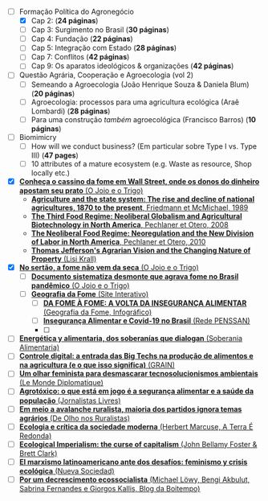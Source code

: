 - [ ] Formação Política do Agronegócio
	- [x] Cap 2: (**24 páginas**)
	- [ ] Cap 3: Surgimento no Brasil (**30 páginas**)
	- [ ] Cap 4: Fundação (**22 páginas**)
	- [ ] Cap 5: Integração com Estado (**28 páginas**)
	- [ ] Cap 7: Conflitos (**42 páginas**)
	- [ ] Cap 9: Os aparatos ideológicos & organizações (**42 páginas**)
- [ ] Questão Agrária, Cooperação e Agroecologia (vol 2)
	- [ ] Semeando a Agroecologia (João Henrique Souza & Daniela Blum) (**20 páginas**)
	- [ ] Agroecologia: processos para uma agricultura ecológica (Araê Lombardi) (**28 páginas**)
	- [ ] Para uma construção *também* agroecológica (Francisco Barros) (**10 páginas**)
- [ ] Biomimicry
	- [ ] How will we conduct business? (Em particular sobre Type I vs. Type III) (**47 pages**)
	- [ ] 10 attributes of a mature ecosystem (e.g. Waste as resource, Shop locally etc.)
- [x] [**Conheça o cassino da fome em Wall Street, onde os donos do dinheiro apostam seu prato** (O Joio e o Trigo)](https://ojoioeotrigo.com.br/2021/11/conheca-o-cassino-da-fome-em-wall-street-onde-os-donos-do-dinheiro-apostam-seu-prato/)
	- [**Agriculture and the state system: The rise and decline of national agricultures, 1870 to the present**, Friedmann et McMichael, 1989](https://www.researchgate.net/profile/Philip-Mcmichael/publication/309717358_The_world-historical_development_of_agriculture_western_agriculture_in_comparative_perspective/links/6231f874069a350c8b922051/The-world-historical-development-of-agriculture-western-agriculture-in-comparative-perspective.pdf)
	- [**The Third Food Regime: Neoliberal Globalism and Agricultural Biotechnology in North America**, Pechlaner et Otero, 2008](https://onlinelibrary.wiley.com/doi/pdf/10.1111/j.1467-9523.2008.00469.x?casa_token=rME5wKJtGqsAAAAA:2UnMVCVq--R58QqRQm6ZaoN7r-et5C4jk5Wuh6cLlbBJ8Aq7z6URgCXjSLwls6ZnacceSnhcDWivYXQ0Xw)
	- [**The Neoliberal Food Regime: Neoregulation and the New Division of Labor in North America**, Pechlaner et Otero, 2010](https://onlinelibrary.wiley.com/doi/pdf/10.1111/j.1549-0831.2009.00006.x?casa_token=TQ76vna3nMcAAAAA:mvK34UkXBKcBse2BV8h2vrKOQ8LWJp38uT_eI0xVTXpbdeOWrgG62SJRzjtZWtGmWRRebjOo5PADJRBS5w)
	- [**Thomas Jefferson's Agrarian Vision and the Changing Nature of Property** (Lisi Krall)](https://www.jstor.org/stable/pdf/4227751.pdf?casa_token=QSmWt3WPGOMAAAAA:E9QinOLMZ5YO0WATLKU9gpKqqeC9T5CNnKpCZFnyx519SchN_9LaqzgMPmcEd2GTePs6SGxuVKv3u2VYulHKFltJpmtJtGBJVtOitxBZfRKMbjRELhZeaQ)
- [x] [**No sertão, a fome não vem da seca** (O Joio e o Trigo)](https://ojoioeotrigo.com.br/2022/05/no-sertao-a-fome-nao-vem-da-seca/)
	- [ ] [**Documento sistematiza desmonte que agrava fome no Brasil pandêmico** (O Joio e o Trigo)](https://ojoioeotrigo.com.br/2021/07/documento-sistematiza-desmonte-que-agrava-fome-no-brasil-pandemico/)
	- [ ] [**Geografia da Fome** (Site Interativo)](http://geografiadafome.fsp.usp.br/)
		- [ ] [**DA FOME À FOME: A VOLTA DA INSEGURANÇA ALIMENTAR** (Geografia da Fome, Infográfico)](http://geografiadafome.fsp.usp.br/geografia-da-fome-e-da-inseguranca-alimentar/)
		- [ ] [**Insegurança Alimentar e Covid-19 no Brasil** (Rede PENSSAN)](https://olheparaafome.com.br/wp-content/uploads/2022/06/Relatorio-II-VIGISAN-2022.pdf)
		- [ ] 
- [ ] [**Energética y alimentaria, dos soberanías que dialogan** (Soberania Alimentaria)](https://soberaniaalimentaria.info/numeros-publicados/77-numero-41/875-energetica-y-alimentaria-dos-soberanias-que-dialogan?utm_source=pocket_mylist)
- [ ] [**Controle digital: a entrada das Big Techs na produção de alimentos e na agricultura (e o que isso significa)** (GRAIN)](https://grain.org/en/article/6604-controle-digital-a-entrada-das-big-techs-na-producao-de-alimentos-e-na-agricultura-e-o-que-isso-significa?utm_source=pocket_mylist)
- [ ] [**Um olhar feminista para desmascarar tecnosolucionismos ambientais** (Le Monde Diplomatique)](https://diplomatique.org.br/um-olhar-feminista-para-desmascarar-tecnosolucionismos-ambientais/?utm_source=pocket_mylist)
- [ ] [**Agrotóxico: o que está em jogo é a segurança alimentar e a saúde da população** (Jornalistas Livres)](https://jornalistaslivres.org/agrotoxico-o-que-esta-em-jogo-e-a-seguranca-alimentar-e-a-saude-da-populacao/?utm_source=pocket_mylist)
- [ ] [**Em meio a avalanche ruralista, maioria dos partidos ignora temas agrários** (De Olho nos Ruralistas)](https://deolhonosruralistas.com.br/2022/02/07/em-meio-a-avalanche-ruralista-maioria-dos-partidos-ignora-temas-agrarios/?utm_source=pocket_mylist)
- [ ] [**Ecologia e crítica da sociedade moderna** (Herbert Marcuse, A Terra É Redonda)](https://aterraeredonda.com.br/ecologia-e-critica-da-sociedade-moderna/?doing_wp_cron=1636728511.0895779132843017578125&utm_source=pocket_mylist)
- [ ] [**Ecological Imperialism: the curse of capitalism** (John Bellamy Foster & Brett Clark)](https://socialistregister.com/index.php/srv/article/view/5817/2713?utm_source=pocket_mylist)
- [ ] [**El marxismo latinoamericano ante dos desafíos: feminismo y crisis ecológica** (Nueva Sociedad)](https://nuso.org/articulo/el-marxismo-latinoamericano-ante-dos-desafios-feminismo-y-crisis-ecologica/?utm_source=pocket_mylist)
- [ ] [**Por um decrescimento ecossocialista** (Michael Löwy, Bengi Akbulut, Sabrina Fernandes e Giorgos Kallis, Blog da Boitempo)](https://blogdaboitempo.com.br/2022/05/12/por-um-decrescimento-ecossocialista/?utm_source=pocket_mylist)

